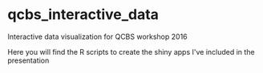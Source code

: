 # qcbs_interactive_data
Interactive data visualization for QCBS workshop 2016

Here you will find the R scripts to create the shiny apps I've included in the presentation 
